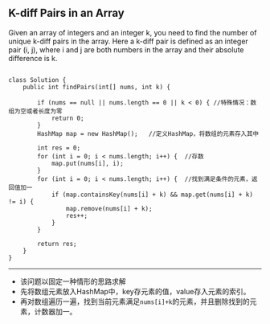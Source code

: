 ## K-diff Pairs in an Array

Given an array of integers and an integer k, you need to find the number of unique k-diff pairs in the array. Here a k-diff pair is defined as an integer pair (i, j), where i and j are both numbers in the array and their absolute difference is k.

<pre><code>
class Solution {
    public int findPairs(int[] nums, int k) {
        
        if (nums == null || nums.length == 0 || k < 0) { //特殊情况：数组为空或者长度为零
            return 0;
        }
        HashMap<Integer, Integer> map = new HashMap<Integer, Integer>();   //定义HashMap，将数组的元素存入其中
        
        int res = 0;
        for (int i = 0; i < nums.length; i++) {  //存数
            map.put(nums[i], i);
        }
        for (int i = 0; i < nums.length; i++) {  //找到满足条件的元素，返回值加一
            if (map.containsKey(nums[i] + k) && map.get(nums[i] + k) != i) {  
                map.remove(nums[i] + k);  
                res++;  
            }  
        }
        
        return res;
    }
}
</code></pre>

***
* 该问题以固定一种情形的思路求解
* 先将数组元素放入HashMap中，key存元素的值，value存入元素的索引。
* 再对数组遍历一遍，找到当前元素满足<code>nums[i]+k</code>的元素，并且删除找到的元素，计数器加一。